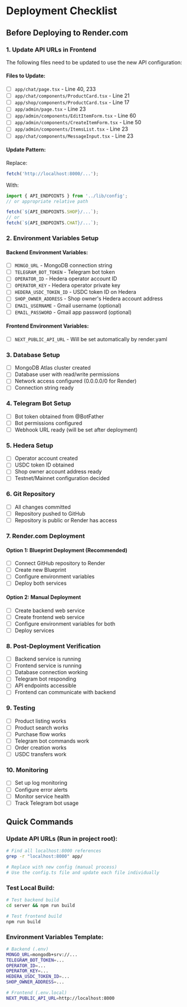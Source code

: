 # Deployment Checklist

## Before Deploying to Render.com

### 1. Update API URLs in Frontend

The following files need to be updated to use the new API configuration:

#### Files to Update:

- [ ] `app/chat/page.tsx` - Line 40, 233
- [ ] `app/chat/components/ProductCard.tsx` - Line 21
- [ ] `app/shop/components/ProductCard.tsx` - Line 17
- [ ] `app/admin/page.tsx` - Line 23
- [ ] `app/admin/components/EditItemForm.tsx` - Line 60
- [ ] `app/admin/components/CreateItemForm.tsx` - Line 50
- [ ] `app/admin/components/ItemsList.tsx` - Line 23
- [ ] `app/chat/components/MessageInput.tsx` - Line 23

#### Update Pattern:

Replace:

```typescript
fetch('http://localhost:8000/...');
```

With:

```typescript
import { API_ENDPOINTS } from '../lib/config';
// or appropriate relative path

fetch(`${API_ENDPOINTS.SHOP}/...`);
// or
fetch(`${API_ENDPOINTS.CHAT}/...`);
```

### 2. Environment Variables Setup

#### Backend Environment Variables:

- [ ] `MONGO_URL` - MongoDB connection string
- [ ] `TELEGRAM_BOT_TOKEN` - Telegram bot token
- [ ] `OPERATOR_ID` - Hedera operator account ID
- [ ] `OPERATOR_KEY` - Hedera operator private key
- [ ] `HEDERA_USDC_TOKEN_ID` - USDC token ID on Hedera
- [ ] `SHOP_OWNER_ADDRESS` - Shop owner's Hedera account address
- [ ] `EMAIL_USERNAME` - Gmail username (optional)
- [ ] `EMAIL_PASSWORD` - Gmail app password (optional)

#### Frontend Environment Variables:

- [ ] `NEXT_PUBLIC_API_URL` - Will be set automatically by render.yaml

### 3. Database Setup

- [ ] MongoDB Atlas cluster created
- [ ] Database user with read/write permissions
- [ ] Network access configured (0.0.0.0/0 for Render)
- [ ] Connection string ready

### 4. Telegram Bot Setup

- [ ] Bot token obtained from @BotFather
- [ ] Bot permissions configured
- [ ] Webhook URL ready (will be set after deployment)

### 5. Hedera Setup

- [ ] Operator account created
- [ ] USDC token ID obtained
- [ ] Shop owner account address ready
- [ ] Testnet/Mainnet configuration decided

### 6. Git Repository

- [ ] All changes committed
- [ ] Repository pushed to GitHub
- [ ] Repository is public or Render has access

### 7. Render.com Deployment

#### Option 1: Blueprint Deployment (Recommended)

- [ ] Connect GitHub repository to Render
- [ ] Create new Blueprint
- [ ] Configure environment variables
- [ ] Deploy both services

#### Option 2: Manual Deployment

- [ ] Create backend web service
- [ ] Create frontend web service
- [ ] Configure environment variables for both
- [ ] Deploy services

### 8. Post-Deployment Verification

- [ ] Backend service is running
- [ ] Frontend service is running
- [ ] Database connection working
- [ ] Telegram bot responding
- [ ] API endpoints accessible
- [ ] Frontend can communicate with backend

### 9. Testing

- [ ] Product listing works
- [ ] Product search works
- [ ] Purchase flow works
- [ ] Telegram bot commands work
- [ ] Order creation works
- [ ] USDC transfers work

### 10. Monitoring

- [ ] Set up log monitoring
- [ ] Configure error alerts
- [ ] Monitor service health
- [ ] Track Telegram bot usage

## Quick Commands

### Update API URLs (Run in project root):

```bash
# Find all localhost:8000 references
grep -r "localhost:8000" app/

# Replace with new config (manual process)
# Use the config.ts file and update each file individually
```

### Test Local Build:

```bash
# Test backend build
cd server && npm run build

# Test frontend build
npm run build
```

### Environment Variables Template:

```bash
# Backend (.env)
MONGO_URL=mongodb+srv://...
TELEGRAM_BOT_TOKEN=...
OPERATOR_ID=...
OPERATOR_KEY=...
HEDERA_USDC_TOKEN_ID=...
SHOP_OWNER_ADDRESS=...

# Frontend (.env.local)
NEXT_PUBLIC_API_URL=http://localhost:8000
```
